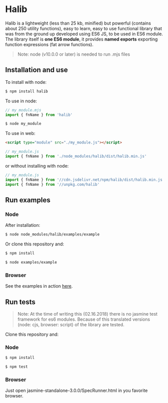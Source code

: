 # Halib

Halib is a lightweight (less than 25 kb, minified) but powerful (contains about 250 utility functions),
easy to learn, easy to use functional library
that was from the ground up developed using ES6 JS, to be used in ES6 module. The library itself
is __one ES6 module__, it provides __named exports__ exporting function expressions (fat arrow functions).

> Note: node (v10.0.0 or later) is needed to run .mjs files


## Installation and use

To install with node:
```bash
$ npm install halib
```

To use in node:
```javascript
// my_module.mjs
import { fnName } from 'halib'
```
```bash
$ node my_module
```

To use in web:
```html
<script type="module" src="./my_module.js"></script>
```

```javascript
// my_module.js
import { fnName } from './node_modules/halib/dist/halib.min.js'
```
or without installing with node:
```javascript
// my_module.js
import { fnName } from '//cdn.jsdelivr.net/npm/halib/dist/halib.min.js'
import { fnName } from '//unpkg.com/halib'
```


## Run examples

### Node

After installation:
```bash
$ node node_modules/halib/examples/example
```
Or clone this repository and:
```bash
$ npm install
```
```bash
$ node examples/example
```

### Browser

See the examples in action [here](http://mts.nhely.hu/examples).

## Run tests
> Note: At the time of writing this (02.16.2018) there is no jasmine test framework for es6 modules.
> Because of this translated versions (node: cjs, browser: script) of the library are tested.


Clone this repository and:
### Node
```bash
$ npm install
```
```bash
$ npm test
```

### Browser
Just open jasmine-standalone-3.0.0/SpecRunner.html in you favorite browser.

